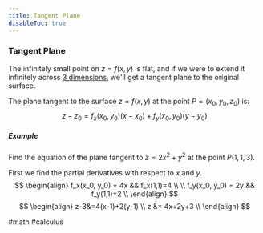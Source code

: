 ```yaml
---
title: Tangent Plane
disableToc: true
---
```


### Tangent Plane
The infinitely small point on $z=f(x,y)$ is flat, and if we were to extend it infinitely across [3 dimensions](coordinate-systems-in-3-dimensions.md), we'll get a tangent plane to the original surface.

The plane tangent to the surface $z=f(x,y)$ at the point $P=(x_0,y_0,z_0)$ is:
$$
z-z_0=f_x(x_0,y_0)(x-x_0)+f_y(x_0,y_0)(y-y_0)
$$

##### Example
Find the equation of the plane tangent to $z=2x^2+y^2$ at the point $P(1,1,3)$.

First we find the partial derivatives with respect to $x$ and $y$.
$$
\begin{align}
	f_x(x_0, y_0) = 4x && f_x(1,1)=4 \\
	\\
	f_y(x_0, y_0) = 2y && f_y(1,1)=2 \\
\end{align}
$$
$$
\begin{align}
	z-3&=4(x-1)+2(y-1) \\
	z &= 4x+2y+3 \\
\end{align}
$$

#math #calculus 
